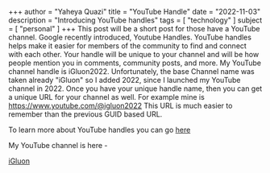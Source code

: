 +++
author = "Yaheya Quazi"
title = "YouTube Handle"
date = "2022-11-03"
description = "Introducing YouTube handles"
tags = [
"technology"
]
subject = [
"personal"
]
+++
This post will be a short post for those have a YouTube channel. Google recently introduced, Youtube Handles. YouTube handles helps make it easier for members of the community to find and connect with each other. Your handle will be unique to your channel and will be how people mention you in comments, community posts, and more. My YouTube channel handle is iGluon2022. Unfortunately, the base Channel name was taken already "iGluon" so I added 2022, since I launched my YouTube channel in 2022. Once you have your unique handle name, then you can get a unique URL for your channel as well. For example mine is https://www.youtube.com/@igluon2022 This URL is much easier to remember than the previous GUID based URL. 

To learn more about YouTube handles you can go [here](https://www.business-standard.com/article/technology/youtube-introduces-handle-feature-know-what-is-it-how-it-works-and-more-122102800179_1.html#:~:text=As%20the%20handles%20are%20unique,they%20are%20not%20on%20YouTube.)

My YouTube channel is here - 

 [iGluon](https://www.youtube.com/@igluon2022)


